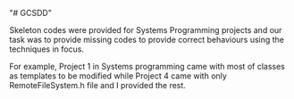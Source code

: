 "# GCSDD" 

Skeleton codes were provided for Systems Programming projects and our task was to provide missing codes to provide correct behaviours using the techniques in focus.

For example, Project 1 in Systems programming came with most of classes as templates to be modified while Project 4 came with only RemoteFileSystem.h file and I provided the rest.